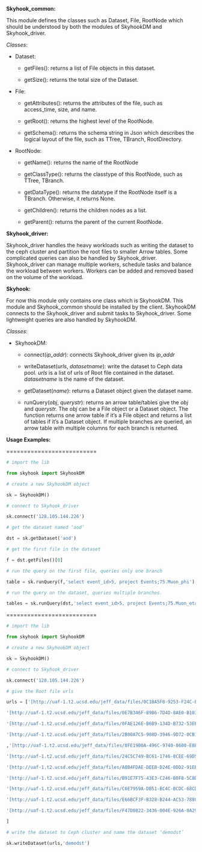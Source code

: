 **Skyhook_common:**

This module defines the classes such as Dataset, File, RootNode  which should be understood by both the modules of SkyhookDM and Skyhook_driver.  

_Classes_:

* Dataset:

    * getFiles(): returns a list of File objects in this dataset.

    * getSize(): returns the total size of the Dataset.

* File:

    * getAttributes(): returns the attributes of the file, such as access_time, size, and name.

    * getRoot(): returns the highest level of the RootNode. 

    * getSchema(): returns the schema string in Json which describes the logical layout of the file, such as TTree, TBranch, RootDirectory.

* RootNode:

    * getName(): returns the name of the RootNode

    * getClassType(): returns the classtype of this RootNode, such as TTree, TBranch.

    * getDataType(): returns the datatype if the RootNode itself is a TBranch. Otherwise, it returns None.

    * getChildren(): returns the children nodes as a list. 

    * getParent(): returns the parent of the current RootNode.

**Skyhook_driver:**

Skyhook_driver handles the heavy workloads such as writing the dataset to the ceph cluster and partition the root files to smaller Arrow tables. Some complicated queries can also be handled by Skyhook_driver. Skyhook_driver can manage multiple workers, schedule tasks and balance the workload between workers. Workers can be added and removed based on the volume of the workload.

**Skyhook:**

For now this module only contains one class which is SkyhookDM. This module and Skyhook_common should be installed by the client. SkyhookDM connects to the Skyhook_driver and submit tasks to Skyhook_driver. Some lightweight queries are also handled by SkyhookDM.

_Classes_:

* SkyhookDM:

    * connect(*ip_addr*): connects Skyhook_driver given its *ip_addr*

    * writeDataset(*urls*, *datasetname*): write the dataset to Ceph data pool. *urls* is a list of urls of Root file contained in the dataset. *datasetname* is the name of the dataset.

    * getDataset(*name*): returns a Dataset object given the dataset name. 

    * runQuery(*obj*, *querystr*): returns an arrow table/tables give the *obj* and *querystr.* The *obj* can be a File object or a Dataset object. The function returns one arrow table if it’s a File object and returns a list of tables if it’s a Dataset object. If multiple branches are queried, an arrow table with multiple columns for each branch is returned.

**Usage Examples:**

==========================
```python
# import the lib

from skyhook import SkyhookDM

# create a new SkyhookDM object

sk = SkyhookDM()

# connect to Skyhook_driver

sk.connect('128.105.144.226')

# get the dataset named ‘aod’

dst = sk.getDataset('aod')

# get the first file in the dataset

f = dst.getFiles()[0]

# run the query on the first file, queries only one branch

table = sk.runQuery(f,'select event_id>5, project Events;75.Muon_phi')

# run the query on the dataset, queries multiple branches.

tables = sk.runQuery(dst,'select event_id>5, project Events;75.Muon_eta,Events;75.Muon_phi,Events;75.Muon_mass')
```
==========================
```python
# import the lib

from skyhook import SkyhookDM

# create a new SkyhookDM object

sk = SkyhookDM()

# connect to Skyhook_driver

sk.connect('128.105.144.226')

# give the Root file urls

urls = ['[http://uaf-1.t2.ucsd.edu/jeff_data/files/0C1BA5F0-9253-F24C-BBBA-E78510BC4D8E.root](http://uaf-1.t2.ucsd.edu/jeff_data/files/0C1BA5F0-9253-F24C-BBBA-E78510BC4D8E.root)',

'[http://uaf-1.t2.ucsd.edu/jeff_data/files/0E7B346F-89B6-7D4D-8AE0-B1014D09A1BB.root](http://uaf-1.t2.ucsd.edu/jeff_data/files/0E7B346F-89B6-7D4D-8AE0-B1014D09A1BB.root)',

'[http://uaf-1.t2.ucsd.edu/jeff_data/files/0FAE126E-B6B9-134D-B732-53EE0A156903.root](http://uaf-1.t2.ucsd.edu/jeff_data/files/0FAE126E-B6B9-134D-B732-53EE0A156903.root)',

'[http://uaf-1.t2.ucsd.edu/jeff_data/files/2B00A7C5-908D-3946-9D72-0CB13979BBEF.root](http://uaf-1.t2.ucsd.edu/jeff_data/files/2B00A7C5-908D-3946-9D72-0CB13979BBEF.root)'

,'[http://uaf-1.t2.ucsd.edu/jeff_data/files/8FE19B0A-496C-9740-8600-E8EA265D4859.root](http://uaf-1.t2.ucsd.edu/jeff_data/files/8FE19B0A-496C-9740-8600-E8EA265D4859.root)',

'[http://uaf-1.t2.ucsd.edu/jeff_data/files/24C5C749-BC61-1746-8CEE-69D54B33A1D3.root](http://uaf-1.t2.ucsd.edu/jeff_data/files/24C5C749-BC61-1746-8CEE-69D54B33A1D3.root)',

'[http://uaf-1.t2.ucsd.edu/jeff_data/files/A8B4FDAE-DEEB-D24E-8DD2-91EB6E2D9CF7.root](http://uaf-1.t2.ucsd.edu/jeff_data/files/A8B4FDAE-DEEB-D24E-8DD2-91EB6E2D9CF7.root)',

'[http://uaf-1.t2.ucsd.edu/jeff_data/files/B91E7F75-43E3-C246-B0F8-5C8D2216E299.root](http://uaf-1.t2.ucsd.edu/jeff_data/files/B91E7F75-43E3-C246-B0F8-5C8D2216E299.root)',

'[http://uaf-1.t2.ucsd.edu/jeff_data/files/C6E7959A-DB51-BC4C-BCDC-68CD694B919E.root](http://uaf-1.t2.ucsd.edu/jeff_data/files/C6E7959A-DB51-BC4C-BCDC-68CD694B919E.root)',

'[http://uaf-1.t2.ucsd.edu/jeff_data/files/E66BCF3F-B328-B244-AC53-788C07E02454.root](http://uaf-1.t2.ucsd.edu/jeff_data/files/E66BCF3F-B328-B244-AC53-788C07E02454.root)',

'[http://uaf-1.t2.ucsd.edu/jeff_data/files/F47D0822-3436-004E-926A-0A294C09AB0D.root](http://uaf-1.t2.ucsd.edu/jeff_data/files/F47D0822-3436-004E-926A-0A294C09AB0D.root)'

]

# write the dataset to Ceph cluster and name the dataset ‘demodst’

sk.writeDataset(urls,'demodst')
```
